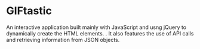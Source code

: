 # GIFtastic

An interactive application built mainly with JavaScript and usng jQuery to dynamically create the HTML elements. . It also features the use of API calls and retrieving information from JSON objects. 
